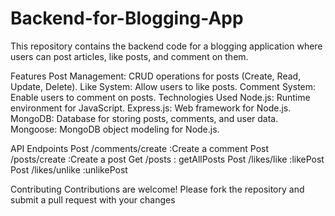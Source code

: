 # Backend-for-Blogging-App
This repository contains the backend code for a blogging application where users can post articles, like posts, and comment on them.

Features
Post Management: CRUD operations for posts (Create, Read, Update, Delete).
Like System: Allow users to like posts.
Comment System: Enable users to comment on posts.
Technologies Used
Node.js: Runtime environment for JavaScript.
Express.js: Web framework for Node.js.
MongoDB: Database for storing posts, comments, and user data.
Mongoose: MongoDB object modeling for Node.js.



API Endpoints
Post /comments/create :Create a comment
Post /posts/create :Create a post
Get  /posts : getAllPosts
Post  /likes/like :likePost
Post /likes/unlike :unlikePost


Contributing
Contributions are welcome! Please fork the repository and submit a pull request with your changes
